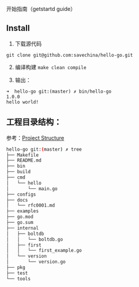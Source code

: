 开始指南（getstartd guide）

## Install

1. 下载源代码

`git clone git@github.com:savechina/hello-go.git`


2. 编译构建
`make clean compile`

3. 输出：
```
➜  hello-go git:(master) ✗ bin/hello-go
1.0.0
hello world!
```

## 工程目录结构：

参考：[Project Structure](https://github.com/golang-standards/project-layout)

```bash
hello-go git:(master) ✗ tree
├── Makefile
├── README.md
├── bin
├── build
├── cmd
│   └── hello
│       └── main.go
├── configs
├── docs
│   └── rfc0001.md
├── examples
├── go.mod
├── go.sum
├── internal
│   ├── boltdb
│   │   └── boltdb.go
│   ├── first
│   │   └── first_example.go
│   └── version
│       └── version.go
├── pkg
├── test
└── tools
```

